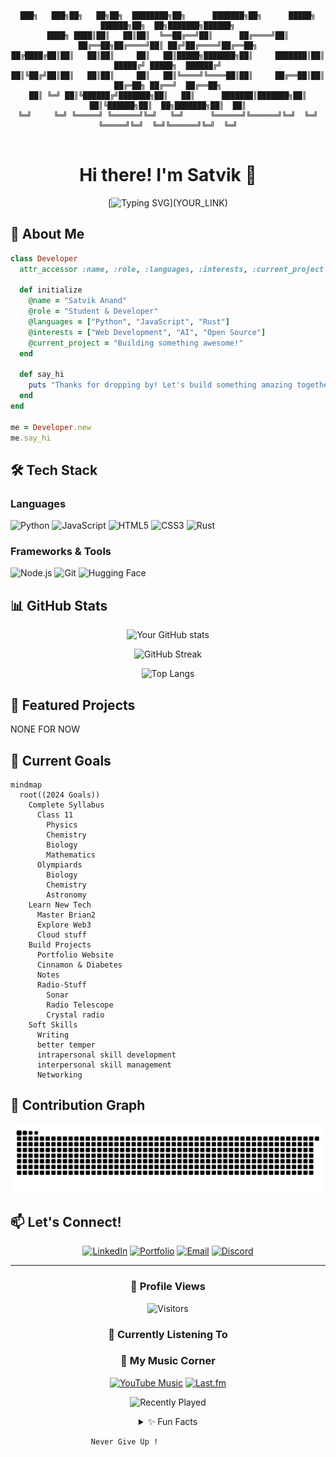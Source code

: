 <div align="center">

```

███╗   ███╗██╗   ██╗██╗  ████████╗██╗      ███████╗██╗      █████╗  ██████╗██╗  ██╗███████╗██████╗
████╗ ████║██║   ██║██║  ╚══██╔══╝██║      ██╔════╝██║     ██╔══██╗██╔════╝██║ ██╔╝██╔════╝██╔══██╗
██╔████╔██║██║   ██║██║     ██║   ██║█████╗███████╗██║     ███████║██║     █████╔╝ █████╗  ██████╔╝
██║╚██╔╝██║██║   ██║██║     ██║   ██║╚════╝╚════██║██║     ██╔══██║██║     ██╔═██╗ ██╔══╝  ██╔══██╗
██║ ╚═╝ ██║╚██████╔╝███████╗██║   ██║      ███████║███████╗██║  ██║╚██████╗██║  ██╗███████╗██║  ██║
╚═╝     ╚═╝ ╚═════╝ ╚══════╝╚═╝   ╚═╝      ╚══════╝╚══════╝╚═╝  ╚═╝ ╚═════╝╚═╝  ╚═╝╚══════╝╚═╝  ╚═╝


```
# Hi there! I'm Satvik 👋

[![Typing SVG](https://readme-typing-svg.demolab.com?font=Fira+Code&pause=1000&width=435&lines=Learning+New+Things;Create+New+Things;Be+a+better+Me;)](YOUR_LINK)

</div>

## 🚀 About Me

```ruby
class Developer
  attr_accessor :name, :role, :languages, :interests, :current_project

  def initialize
    @name = "Satvik Anand"
    @role = "Student & Developer"
    @languages = ["Python", "JavaScript", "Rust"]
    @interests = ["Web Development", "AI", "Open Source"]
    @current_project = "Building something awesome!"
  end

  def say_hi
    puts "Thanks for dropping by! Let's build something amazing together!"
  end
end

me = Developer.new
me.say_hi
```

## 🛠️ Tech Stack

### Languages
![Python](https://img.shields.io/badge/Python-3776AB?style=for-the-badge&logo=python&logoColor=white)
![JavaScript](https://img.shields.io/badge/JavaScript-F7DF1E?style=for-the-badge&logo=javascript&logoColor=black)
![HTML5](https://img.shields.io/badge/HTML5-E34F26?style=for-the-badge&logo=html5&logoColor=white)
![CSS3](https://img.shields.io/badge/CSS3-1572B6?style=for-the-badge&logo=css3&logoColor=white)
![Rust](https://img.shields.io/badge/Rust-%23000000.svg?e&style=for-the-badge&logo=rust&logoColor=white)

### Frameworks & Tools
![Node.js](https://img.shields.io/badge/Node.js-43853D?style=for-the-badge&logo=node.js&logoColor=white)
![Git](https://img.shields.io/badge/GIT-E44C30?style=for-the-badge&logo=git&logoColor=white)
![Hugging Face](https://img.shields.io/badge/Hugging%20Face-FFD21E?style=for-the-badge&logo=huggingface&logoColor=000)


## 📊 GitHub Stats

<div align="center">

![Your GitHub stats](https://github-readme-stats.vercel.app/api?username=dirtbag128&show_icons=true&theme=transparent)

![GitHub Streak](https://github-readme-streak-stats.herokuapp.com/?user=dirtbag128&theme=transparent)

![Top Langs](https://github-readme-stats.vercel.app/api/top-langs/?username=dirtbag128&layout=compact&theme=transparent)

</div>

## 🌟 Featured Projects

NONE FOR NOW

## 🎯 Current Goals

```mermaid
mindmap
  root((2024 Goals))
    Complete Syllabus
      Class 11
        Physics
        Chemistry
        Biology
        Mathematics
      Olympiards
        Biology
        Chemistry
        Astronomy
    Learn New Tech
      Master Brian2
      Explore Web3
      Cloud stuff
    Build Projects
      Portfolio Website
      Cinnamon & Diabetes
      Notes
      Radio-Stuff
        Sonar
        Radio Telescope
        Crystal radio
    Soft Skills
      Writing
      better temper
      intrapersonal skill development
      interpersonal skill management
      Networking
```

## 🐍 Contribution Graph

![Snake animation](https://github.com/dirtbag128/dirtbag128/blob/output/github-contribution-grid-snake.svg)

## 📫 Let's Connect!

<div align="center">

[![LinkedIn](https://img.shields.io/badge/LinkedIn-0077B5?style=for-the-badge&logo=linkedin&logoColor=white)](https://www.linkedin.com/in/satvik64/)
[![Portfolio](https://img.shields.io/badge/Portfolio-FF5722?style=for-the-badge&logo=google-chrome&logoColor=white)](https://dirtbag128.github.io/notes-and-such/)
[![Email](https://img.shields.io/badge/Email-D14836?style=for-the-badge&logo=gmail&logoColor=white)](mailto:anandsatvik11313@gmail.com)
[![Discord](https://img.shields.io/badge/Discord-%235865F2.svg?&style=for-the-badge&logo=discord&logoColor=white)](https://discord.com/channels/@me/699269054774509660)

</div>

---

<div align="center">

### 👀 Profile Views

![Visitors](https://komarev.com/ghpvc/?username=dirtbag128&color=lightgrey)

### 🎵 Currently Listening To

### 🎵 My Music Corner

<div align="center">

[![YouTube Music](https://img.shields.io/badge/YouTube_Music-FF0000?style=for-the-badge&logo=youtube-music&logoColor=white)](https://music.youtube.com/@satvik1024)
[![Last.fm](https://img.shields.io/badge/Last.fm-D51007?style=for-the-badge&logo=last.fm&logoColor=white)](https://www.last.fm/user/satvik64)

![Recently Played](https://lastfm-recently-played.vercel.app/api?user=satvik64)

</div>

<details>
<summary>✨ Fun Facts</summary>
<br>

- 🌱 I'm currently learning Brian2
- 💬 Ask me about Moving out
- ⚡ Fun fact: I am not fun
- 🎮 When not coding: studying

</details>

</div>

```
                  Never Give Up !
```
